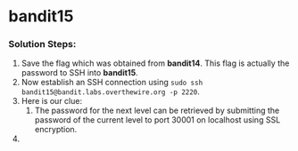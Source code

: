 # bandit15

### Solution Steps:

1. Save the flag which was obtained from **bandit14**. This flag is actually the password to SSH into **bandit15**.
2. Now establish an SSH connection using `sudo ssh bandit15@bandit.labs.overthewire.org -p 2220`.
3. Here is our clue:
   1. The password for the next level can be retrieved by submitting the password of the current level to port 30001 on localhost using SSL encryption.
4. 